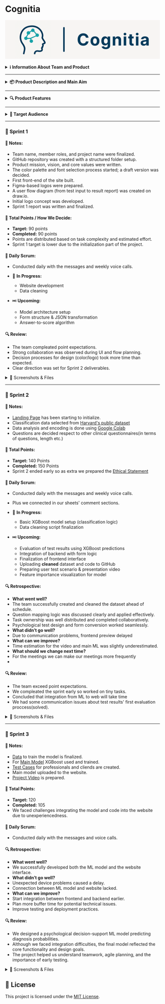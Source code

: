 # Cognitia
![Logo](images/logo.png)


<details>
  <summary><strong>ℹ️ Information About Team and Product</strong></summary>
  &nbsp;

&emsp;&emsp; *Cognitia* is an AI-powered decision support tool designed for mental health professionals. It helps clinicians interpret psychological test results efficiently and consistently. By transforming raw test scores into structured insights using machine learning, Cognitia supports early identification of mental health risks, provides AI-generated summaries, enhances diagnostic clarity and fasten the diagnose process. The platform prioritizes data privacy, and alignment with clinical workflows, making it a reliable companion in psychological evaluation.

  ### 👥 Team Members

  | Name              | Title           | Communication |
  |-------------------|------------------|---------|
  | Damla Demirok     | Scrum Master   |  [LinkedIn](https://www.linkedin.com/in/damla-demirok-00a918284/)      |
  | Hamza Tulmaç      | Developer      | [LinkedIn](https://www.linkedin.com/in/hamza-tulmac-57548217b/)        |


</details>

---

<details>
  <summary><strong>📦 Product Description and Main Aim</strong></summary>
  &nbsp;
  
&emsp;&emsp;This project aims to develop a web-based mental health decision support system that integrates standardized psychological tests with machine learning models. Through a two-stage AI pipeline, the system will first analyze user-submitted test scores, then transform them to more academic baseline. After that it will generate evidence-based probability distribution on mental illness types to support clinicians in their decision-making process. The project follows an agile development methodology over three sprints, focusing on model training, interface design, and clearity. Ultimately, the goal is to deliver a functional prototype tailored for psychiatrists and psychologists, offering a lightweight yet scientifically grounded evaluation tool.


</details>

---

<details>
  <summary><strong>🔍 Product Features</strong></summary>

  - Standardized Test Input
Clinicians will recieve extracted results from an algorithm. 

- Machine Learning-Based Evaluation
Those test responses are processed by a trained ML model to classify mental health risk levels with consistency and accuracy.

- AI-Generated Interpretation
An LLM or rule-based system provides brief, understandable, and clinically relevant summaries of the test outcome.

- Risk Level Visualization
Results are displayed with visual indicators (e.g., low / moderate / high risk), enabling quick comprehension.

- Data Privacy & Security
The system ensures that all patient inputs remain anonymous and are processed in accordance with ethical standards.

- Web-Based Interface
Doctors can access the system via a clean, user-friendly interface—no installation required.

- Modular & Extendable
The product is built to support new tests, models, and languages, allowing for future clinical use cases.

</details>

---

<details>
  <summary><strong>🎯 Target Audience</strong></summary>
 &nbsp;
  
- Psychiatrists
- Clinical psychologists
- General practitioners
- Mental health professionals working in clinical settings


</details>

---

### 🚀 Sprint 1

#### 📝 Notes:
- Team name, member roles, and project name were finalized.  
- GitHub repository was created with a structured folder setup.  
- Product mission, vision, and core values were written.  
- The color palette and font selection process started; a draft version was decided.
- First front-end of the site built.
- Figma-based logos were prepared.  
- A user flow diagram (from test input to result report) was created on draw.io.  
- Initial logo concept was developed.      
- Sprint 1 report was written and finalized.  

#### 🎯 Total Points / How We Decide:
- **Target:** 90 points  
- **Completed:** 90 points  
- Points are distributed based on task complexity and estimated effort.  
- Sprint 1 target is lower due to the initialization part of the project.

#### 🔄 Daily Scrum:
- Conducted daily with the messages and weekly voice calls. 

 
- 🚧 **In Progress:**
  - Website development  
  - Data cleaning  
- ⏭️ **Upcoming:**
  - Model architecture setup  
  - Form structure & JSON transformation  
  - Answer-to-score algorithm

#### 🔍 Review:
- The team compleated point expectations.  
- Strong collaboration was observed during UI and flow planning.  
- Decision processes for design (color/logo) took more time than expected.  
- Clear direction was set for Sprint 2 deliverables.

<details>
  <summary>📸 Screenshots & Files</summary>

- [Project Charter (PDF)](images/sprint1/YZA%20-%20Bootcamp_Project%20Charter.pdf)
- [User Flow (drawio)](images/sprint1/cognitia_flow.drawio.pdf)
- [Project Plan (PNG)](images/sprint1/sprint1_projectplan.png)

</details>

</details>

---

### 🚀 Sprint 2

#### 📝 Notes:
- [Landing Page](images/sprint2/websiteproto) has been starting to initialize.  
- Classification data selected from [Harvard's public dataset](https://dataverse.harvard.edu/file.xhtml?fileId=7440350&version=1.1)
- Data analysis and encoding is done using [Google Colab](https://colab.research.google.com/drive/1BTZX11qrY4josVxjID8QFkFvOXPcXtzf?usp=sharing)
- Questions are decided respect to other clinical questionnaires(in terms of questions, length etc.)


#### 🎯 Total Points:
- **Target:**  140 Points
- **Completed:**  150 Points
- Sprint 2 ended early so as extra we prepared the [Ethical Statement](https://docs.google.com/document/d/1Bh-4gYXUC1pPVznx-Ngl7EjBePhMJgEgUgTbrUgjbGw/edit?usp=sharing)

#### 🔄 Daily Scrum:
- Conducted daily with the messages and weekly voice calls.
- Plus we connected in our sheets' comment sections.

 
- 🚧 **In Progress:**
  - Basic XGBoost model setup (classification logic)
  - Data cleaning script finalization
- ⏭️ **Upcoming:**
  - Evaluation of test results using XGBoost predictions
  - Integration of backend with form logic
  - Finalization of frontend interface
  - Uploading **cleaned** dataset and code to GitHub
  - Preparing user test scenario & presentation video
  - Feature importance visualization for model

#### 🔍 Retrospective:
-  **What went well?**
  -  The team successfully created and cleaned the dataset ahead of schedule.
  -  Question mapping logic was discussed clearly and applied effectively.
  -  Task ownership was well distributed and completed collaboratively.
  -  Psychological test design and form conversion worked seamlessly.
-  **What didn’t go well?**
  -  Due to communication problems, frontend preview delayed
-  **What can we improve?**
  -  Time estimation for the video and main ML was slightly underestimated.
  -  **What should we change next time?**
  -  For the meetings we can make our meetings more frequently
  -  
#### 🔍 Review:
- The team exceed point expectations.  
- We compleated the sprint early so worked on tiny tasks.
- Concluded that integration from ML to web will take time  
- We had some communication issues about test results' first evaluation proccess(solved).
<details>
  <summary>📸 Screenshots & Files</summary>
  
- [Project Plan and Points](images/sprint2/sprint2_projectplan.png)

</details>

</details>

---

### 🚀 Sprint 3

#### 📝 Notes:
- [Data](cognitia_dataset.csv) to train the model is finalized.
- For [Main Model](BootcampMain.ipynb) XGBoost used and trained.
- [Test Cases](images/sprint3/CognitiaTestCases.pdf) for professionals and cliends are created.
- Main model uploaded to the website.
- [Project Video](https://youtu.be/Pn_eKAuOYPM) is prepared.


#### 🎯 Total Points:
- **Target:**  120
- **Completed:**  105
- We faced challenges integrating the model and code into the website due to unexperiencedness.

#### 🔄 Daily Scrum:
- Conducted daily with the messages and voice calls.

 

#### 🔍 Retrospective:
-  **What went well?**
  - We successfully developed both the ML model and the website interface.
-  **What didn’t go well?**
  - Unexpected device problems caused a delay.
  - Connection between ML model and website lacked.
-  **What can we improve?**
  -  Start integration between frontend and backend earlier.
  -  Plan more buffer time for potential technical issues.
  -  Improve testing and deployment practices.



#### 🔍 Review:
- We designed a psychological decision-support ML model predicting diagnosis probabilities.
- Although we faced integration difficulties, the final model reflected the core functionality and design goals.
- The project helped us understand teamwork, agile planning, and the importance of early testing.

  
<details>
  <summary>📸 Screenshots & Files</summary>
  
- [Project Plan and Points](images/sprint3/sprint3_projectplan.png)

</details>

</details>

## 📎 License

This project is licensed under the [MIT License](LICENSE).

